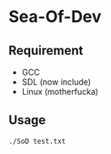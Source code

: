 # Sea-Of-Dev

## Requirement
- GCC
- SDL (now include)
- Linux (motherfucka)

## Usage

```./SoD test.txt```
